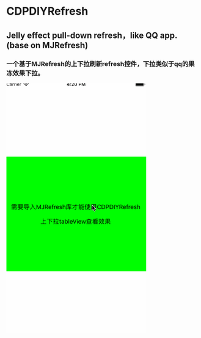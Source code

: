 # CDPDIYRefresh

## Jelly effect pull-down refresh，like QQ app.(base on MJRefresh)

### 一个基于MJRefresh的上下拉刷新refresh控件，下拉类似于qq的果冻效果下拉。

 ![image](https://github.com/cdpenggod/CDPDIYRefresh/blob/master/gif.gif)

